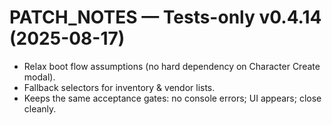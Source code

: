 # PATCH_NOTES — Tests-only v0.4.14 (2025-08-17)

- Relax boot flow assumptions (no hard dependency on Character Create modal).
- Fallback selectors for inventory & vendor lists.
- Keeps the same acceptance gates: no console errors; UI appears; close cleanly.
